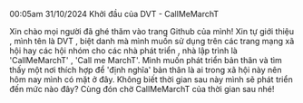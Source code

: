 00:05am 31/10/2024
Khởi đầu của DVT - CallMeMarchT

Xin chào mọi người đã ghé thăm vào trang Github của mình!
Xin tự giới thiệu , mình tên là DVT , biệt danh mà mình muốn sử dụng trên các trang mạng xã hội hay các hội nhóm cho các nhà phát triển , nhà lập trình là 'CallMeMarchT' , 'Call me MarchT'.
Mình muốn phát triển bản thân và tìm thấy một nơi thích hợp để 'định nghĩa' bản thân là ai trong xã hội này nên hôm nay mình có mặt ở đây.
Không biết thời gian sau này mình sẽ phát triển đến mức nào đây? Cùng đón chờ CallMeMarchT của thời gian sau nhé!
